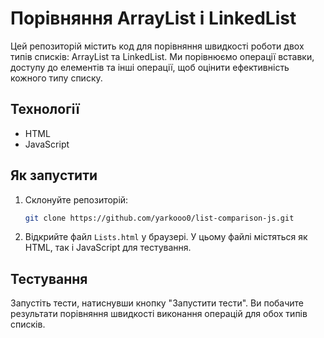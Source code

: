# Порівняння ArrayList і LinkedList

Цей репозиторій містить код для порівняння швидкості роботи двох типів списків: ArrayList та LinkedList.
Ми порівнюємо операції вставки, доступу до елементів та інші операції, щоб оцінити ефективність кожного типу списку.

## Технології

- HTML
- JavaScript

## Як запустити

1. Склонуйте репозиторій:
    ```bash
    git clone https://github.com/yarkooo0/list-comparison-js.git
    ```
2. Відкрийте файл `Lists.html` у браузері. У цьому файлі містяться як HTML, так і JavaScript для тестування.

## Тестування

Запустіть тести, натиснувши кнопку "Запустити тести". Ви побачите результати порівняння швидкості виконання операцій для обох типів списків.

